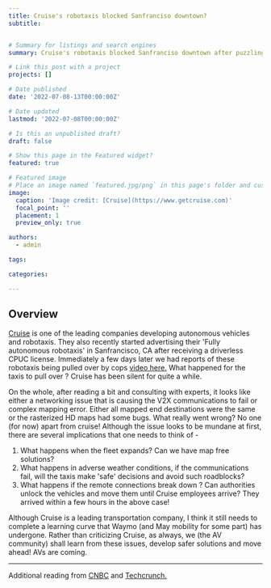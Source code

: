 ```yaml
---
title: Cruise's robotaxis blocked Sanfranciso downtown?
subtitle:


# Summary for listings and search engines
summary: Cruise's robotaxis blocked Sanfranciso downtown after puzzling cops earlier last month. What happened ?

# Link this post with a project
projects: []

# Date published
date: '2022-07-08-13T00:00:00Z'

# Date updated
lastmod: '2022-07-08T00:00:00Z'

# Is this an unpublished draft?
draft: false

# Show this page in the Featured widget?
featured: true

# Featured image
# Place an image named `featured.jpg/png` in this page's folder and customize its options here.
image:
  caption: 'Image credit: [Cruise](https://www.getcruise.com)'
  focal_point: ''
  placement: 1
  preview_only: true

authors:
  - admin

tags:

categories:

---
```


## Overview

[Cruise](https://www.getcruise.com) is one of the leading companies developing autonomous vehicles and robotaxis. They also recently started advertising their 'Fully autonomous robotaxis' in Sanfrancisco, CA after receiving a driverless CPUC license. Immediately a few days later we had reports of these robotaxis being pulled over by cops [video here.](https://www.youtube.com/watch?v=1DZL0i51tRs) What happened for the taxis to pull over ? Cruise has been silent for quite a while.

On the whole, after reading a bit and consulting with experts, it looks like either a networking issue that is causing the V2X communications to fail or complex mapping error. Either all mapped end destinations were the same or the rasterized HD maps had some bugs. What really went wrong? No one (for now) apart from cruise! Although the issue looks to be mundane at first, there are several implications that one needs to think of - 

1. What happens when the fleet expands? Can we have map free solutions?
2. What happens in adverse weather conditions, if the communications fail, will the taxis make 'safe' decisions and avoid such roadblocks?
3. What happens if the remote connections break down ? Can authorities unlock the vehicles and move them until Cruise employees arrive? They arrived within a few hours in the above case!

Although Cruise is a leading transportation company, I think it still needs to complete a learning curve that Waymo (and May mobility for some part) has undergone. Rather than criticizing Cruise, as always, we (the AV community) shall learn from these issues, develop safer solutions and move ahead! AVs are coming.

---

Additional reading from [CNBC](https://www.cnbc.com/2022/07/01/self-driving-cars-from-gms-cruise-block-san-francisco-streets.html) and [Techcrunch.](https://techcrunch.com/2022/06/30/cruise-robotaxis-blocked-traffic-for-hours-on-this-san-francisco-street/)

